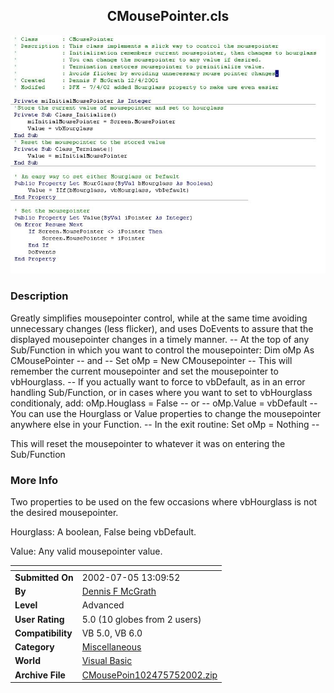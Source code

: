 ﻿<div align="center">

## CMousePointer\.cls

<img src="PIC200275120272049.jpg">
</div>

### Description

Greatly simplifies mousepointer control, while at the same time avoiding unnecessary changes (less flicker), and uses DoEvents to assure that the displayed mousepointer changes in a timely manner. -- At the top of any Sub/Function in which you want to control the mousepointer: Dim oMp As CMousePointer -- and -- Set oMp = New CMousepointer -- This will remember the current mousepointer and set the mousepointer to vbHourglass. -- If you actually want to force to vbDefault, as in an error handling Sub/Function, or in cases where you want to set to vbHourglass conditionaly, add: oMp.Houglass = False -- or -- oMp.Value = vbDefault -- You can use the Hourglass or Value properties to change the mousepointer anywhere else in your Function. -- In the exit routine: Set oMp = Nothing --

This will reset the mousepointer to whatever it was on entering the Sub/Function
 
### More Info
 
Two properties to be used on the few occasions where vbHourglass is not the desired mousepointer.

Hourglass: A boolean, False being vbDefault.

Value: Any valid mousepointer value.


<span>             |<span>
---                |---
**Submitted On**   |2002-07-05 13:09:52
**By**             |[Dennis F McGrath](https://github.com/Planet-Source-Code/PSCIndex/blob/master/ByAuthor/dennis-f-mcgrath.md)
**Level**          |Advanced
**User Rating**    |5.0 (10 globes from 2 users)
**Compatibility**  |VB 5\.0, VB 6\.0
**Category**       |[Miscellaneous](https://github.com/Planet-Source-Code/PSCIndex/blob/master/ByCategory/miscellaneous__1-1.md)
**World**          |[Visual Basic](https://github.com/Planet-Source-Code/PSCIndex/blob/master/ByWorld/visual-basic.md)
**Archive File**   |[CMousePoin102475752002\.zip](https://github.com/Planet-Source-Code/dennis-f-mcgrath-cmousepointer-cls__1-36606/archive/master.zip)








